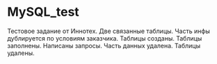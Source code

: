 # MySQL_test

Тестовое задание от Иннотех.
Две связанные таблицы.
Часть инфы дублируется по условиям заказчика.
Таблицы созданы.
Таблицы заполнены.
Написаны запросы.
Часть данных удалена.
Таблицы удалены.
